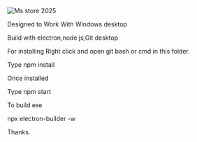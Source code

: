 
![Ms store 2025](https://github.com/user-attachments/assets/3890e81b-ae6d-4925-900e-5439d3c3b2fd)


Designed to Work With Windows desktop 

Build with electron,node js,Git desktop

For installing Right click and open git bash or cmd  in this folder.

Type npm install

Once installed

Type npm start

To build exe

npx electron-builder -w

Thanks.
